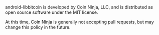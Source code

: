 android-libbitcoin is developed by Coin Ninja, LLC, and is distributed as open source software under the MIT license.  

At this time, Coin Ninja is generally not accepting pull requests, but may change this policy in the future.

